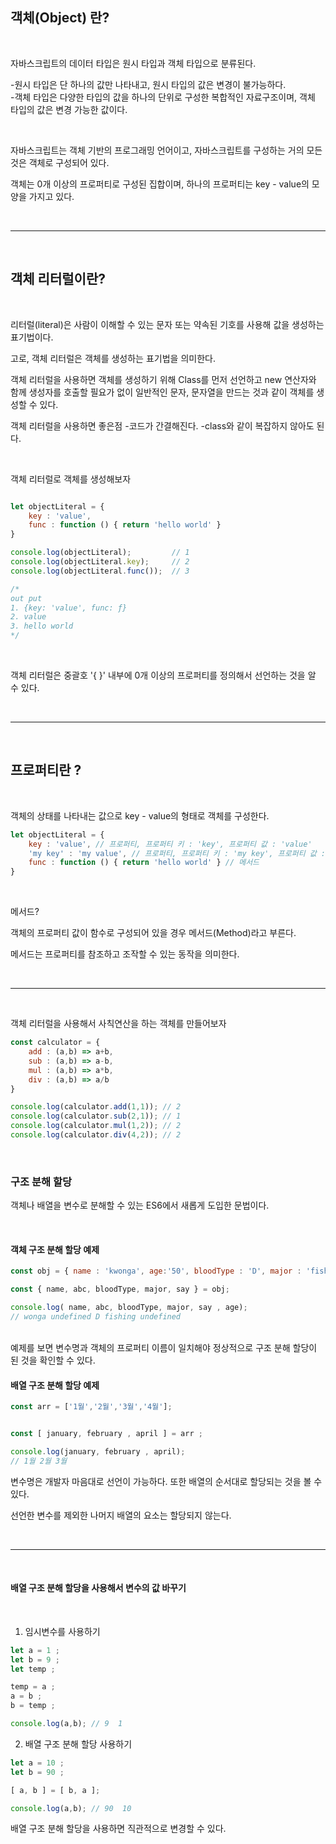 ## 객체(Object) 란?

<br>

자바스크립트의 데이터 타입은 원시 타입과 객체 타입으로 분류된다.

-원시 타입은 단 하나의 값만 나타내고, 원시 타입의 값은 변경이 불가능하다.  
-객체 타입은 다양한 타입의 값을 하나의 단위로 구성한 복합적인 자료구조이며, 객체 타입의 값은 변경 가능한 값이다.

<br>

자바스크립트는 객체 기반의 프로그래밍 언어이고, 자바스크립트를 구성하는 거의 모든 것은 객체로 구성되어 있다.

객체는 0개 이상의 프로퍼티로 구성된 집합이며, 하나의 프로퍼티는 key - value의 모양을 가지고 있다.

<br>

***

<br>

## 객체 리터럴이란?

<br>

리터럴(literal)은 사람이 이해할 수 있는 문자 또는 약속된 기호를 사용해 값을 생성하는 표기법이다.

고로, 객체 리터럴은 객체를 생성하는 표기법을 의미한다.

객체 리터럴을 사용하면 객체를 생성하기 위해 Class를 먼저 선언하고 new 연산자와 함께 생성자를 호출할 필요가 없이 일반적인 문자, 문자열을 만드는 것과 같이 객체를 생성할 수 있다.

객체 리터럴을 사용하면 좋은점
-코드가 간결해진다.
-class와 같이 복잡하지 않아도 된다.

<br>

객체 리터럴로 객체를 생성해보자

```js

let objectLiteral = {
  	key : 'value',
  	func : function () { return 'hello world' }
}

console.log(objectLiteral);			// 1
console.log(objectLiteral.key);		// 2
console.log(objectLiteral.func());	// 3 

/*
out put
1. {key: 'value', func: ƒ}
2. value
3. hello world 
*/
```
<br>

객체 리터럴은 중괄호 '{ }' 내부에 0개 이상의 프로퍼티를 정의해서 선언하는 것을 알 수 있다.

<br>

***

<br>

## 프로퍼티란 ?

<br>

객체의 상태를 나타내는 값으로
key - value의 형태로 객체를 구성한다.

```js
let objectLiteral = {
  	key : 'value', // 프로퍼티, 프로퍼티 키 : 'key', 프로퍼티 값 : 'value'
  	'my key' : 'my value', // 프로퍼티, 프로퍼티 키 : 'my key', 프로퍼티 값 : 'my value'
  	func : function () { return 'hello world' } // 메서드
}

```

<br>

메서드?

객체의 프로퍼티 값이 함수로 구성되어 있을 경우 메서드(Method)라고 부른다.

메서드는 프로퍼티를 참조하고 조작할 수 있는 동작을 의미한다.

<br>

***

<br>

객체 리터럴을 사용해서 사칙연산을 하는 객체를 만들어보자

```js
const calculator = {
	add : (a,b) => a+b,
    sub : (a,b) => a-b,
    mul : (a,b) => a*b,
    div : (a,b) => a/b
}

console.log(calculator.add(1,1)); // 2
console.log(calculator.sub(2,1)); // 1
console.log(calculator.mul(1,2)); // 2
console.log(calculator.div(4,2)); // 2
```
<br>

### 구조 분해 할당

객체나 배열을 변수로 분해할 수 있는 ES6에서 새롭게 도입한 문법이다.

<br>

#### 객체 구조 분해 할당 예제

```js
const obj = { name : 'kwonga', age:'50', bloodType : 'D', major : 'fishing' }

const { name, abc, bloodType, major, say } = obj;

console.log( name, abc, bloodType, major, say , age);
// wonga undefined D fishing undefined
```

<br>
예제를 보면 변수명과 객체의 프로퍼티 이름이 일치해야 정상적으로 구조 분해 할당이 된 것을 확인할 수 있다.

<br>

#### 배열 구조 분해 할당 예제

```js
const arr = ['1월','2월','3월','4월'];


const [ january, february , april ] = arr ;

console.log(january, february , april);
// 1월 2월 3월
```

변수명은 개발자 마음대로 선언이 가능하다.
또한 배열의 순서대로 할당되는 것을 볼 수 있다.

선언한 변수를 제외한 나머지 배열의 요소는 할당되지 않는다.

<br>

***

<br>

#### 배열 구조 분해 할당을 사용해서 변수의 값 바꾸기

<br>

1. 임시변수를 사용하기

```js
let a = 1 ;
let b = 9 ; 
let temp ; 

temp = a ;
a = b ; 
b = temp ;

console.log(a,b); // 9  1
```

2. 배열 구조 분해 할당 사용하기

```js
let a = 10 ;
let b = 90 ;

[ a, b ] = [ b, a ];

console.log(a,b); // 90  10
```

배열 구조 분해 할당을 사용하면 직관적으로 변경할 수 있다.

